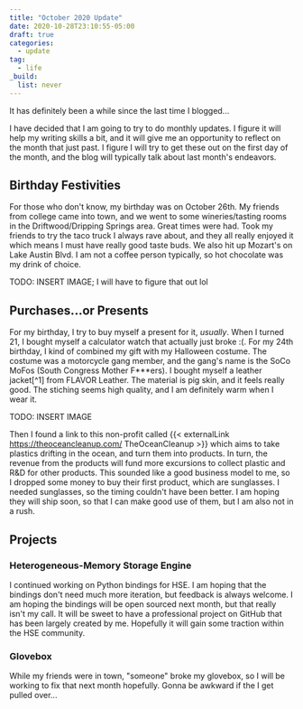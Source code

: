 ```yaml
---
title: "October 2020 Update"
date: 2020-10-28T23:10:55-05:00
draft: true
categories:
  - update
tag:
  - life
_build:
  list: never
---
```


It has definitely been a while since the last time I blogged...

<!--more-->

I have decided that I am going to try to do monthly updates. I figure it will
help my writing skills a bit, and it will give me an opportunity to reflect on
the month that just past. I figure I will try to get these out on the first day
of the month, and the blog will typically talk about last month's endeavors.

## Birthday Festivities

For those who don't know, my birthday was on October 26th. My friends from
college came into town, and we went to some wineries/tasting rooms in the
Driftwood/Dripping Springs area. Great times were had. Took my friends to try
the taco truck I always rave about, and they all really enjoyed it which means I
must have really good taste buds. We also hit up Mozart's on Lake Austin Blvd. I
am not a coffee person typically, so hot chocolate was my drink of choice.

TODO: INSERT IMAGE; I will have to figure that out lol

## Purchases...or Presents

For my birthday, I try to buy myself a present for it, _usually_. When I turned
21, I bought myself a calculator watch that actually just broke :(. For my 24th
birthday, I kind of combined my gift with my Halloween costume. The costume was
a motorcycle gang member, and the gang's name is the SoCo MoFos (South Congress
Mother F\*\*\*ers). I bought myself a leather jacket[^1] from FLAVOR Leather.
The material is pig skin, and it feels really good. The stiching seems high
quality, and I am definitely warm when I wear it.

TODO: INSERT IMAGE

Then I found a link to this non-profit called
{{< externalLink https://theoceancleanup.com/ TheOceanCleanup >}} which aims to
take plastics drifting in the ocean, and turn them into products. In turn, the
revenue from the products will fund more excursions to collect plastic and R&D
for other products. This sounded like a good business model to me, so I dropped
some money to buy their first product, which are sunglasses. I needed
sunglasses, so the timing couldn't have been better. I am hoping they will ship
soon, so that I can make good use of them, but I am also not in a rush.

## Projects

### Heterogeneous-Memory Storage Engine

I continued working on Python bindings for HSE. I am hoping that the bindings
don't need much more iteration, but feedback is always welcome. I am hoping the
bindings will be open sourced next month, but that really isn't my call. It will
be sweet to have a professional project on GitHub that has been largely created
by me. Hopefully it will gain some traction within the HSE community.

### Glovebox

<!--Patrick or Joseph...-->

While my friends were in town, "someone" broke my glovebox, so I will be working
to fix that next month hopefully. Gonna be awkward if the I get pulled over...
